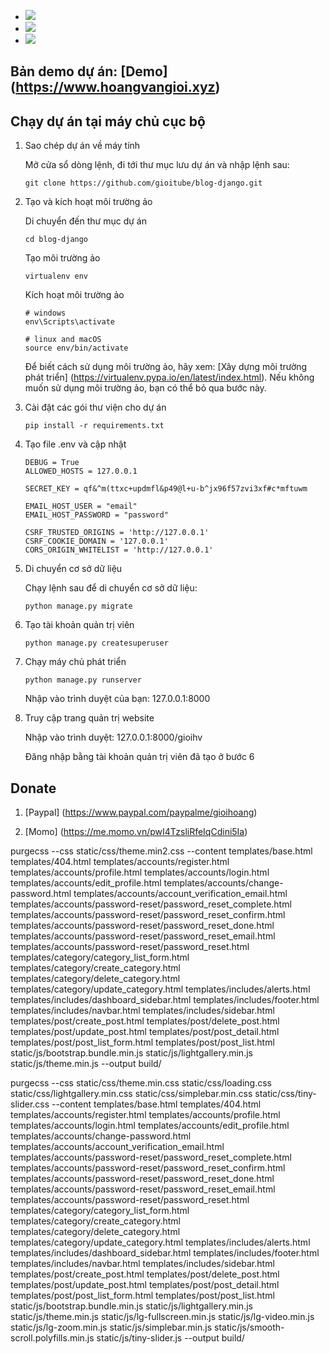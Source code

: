 - [![](https://img.shields.io/badge/python-3.10.3-orange.svg)](https://www.python.org/downloads/release/python-3103/)
- [![](https://img.shields.io/badge/django-4.0.3-green.svg)](https://docs.djangoproject.com/en/4.0/)
- [![](https://img.shields.io/badge/bootstrap-5.1.3-blue.svg)](https://getbootstrap.com/docs/5.1/getting-started/introduction/)

## Bản demo dự án: [Demo] (https://www.hoangvangioi.xyz)


## Chạy dự án tại máy chủ cục bộ


1. Sao chép dự án về máy tính

    Mở cửa sổ dòng lệnh, đi tới thư mục lưu dự án và nhập lệnh sau: 

   ```
   git clone https://github.com/gioitube/blog-django.git
   ```

2. Tạo và kích hoạt môi trường ảo

    Di chuyển đến thư mục dự án

    ```
    cd blog-django
    ```

    Tạo môi trường ảo

    ```
    virtualenv env
    ```

    Kích hoạt môi trường ảo

    ```
    # windows
    env\Scripts\activate

    # linux and macOS
   source env/bin/activate
    ```

    Để biết cách sử dụng môi trường ảo, hãy xem: [Xây dựng môi trường phát triển] (https://virtualenv.pypa.io/en/latest/index.html). 
    Nếu không muốn sử dụng môi trường ảo, bạn có thể bỏ qua bước này.

3. Cài đặt các gói thư viện cho dự án

    ```
    pip install -r requirements.txt
    ```


4. Tạo file .env và cập nhật

    ```
    DEBUG = True
    ALLOWED_HOSTS = 127.0.0.1

    SECRET_KEY = qf&^m(ttxc+updmfl&p49@l+u-b^jx96f57zvi3xf#c*mftuwm

    EMAIL_HOST_USER = "email"
    EMAIL_HOST_PASSWORD = "password"

    CSRF_TRUSTED_ORIGINS = 'http://127.0.0.1'
    CSRF_COOKIE_DOMAIN = '127.0.0.1'
    CORS_ORIGIN_WHITELIST = 'http://127.0.0.1'
    ```

5. Di chuyển cơ sở dữ liệu

    Chạy lệnh sau để di chuyển cơ sở dữ liệu:

    ```
    python manage.py migrate
    ```

6. Tạo tài khoản quản trị viên

    ```
    python manage.py createsuperuser
    ```

7. Chạy máy chủ phát triển

    ```
    python manage.py runserver
    ```

    Nhập vào trình duyệt của bạn: 127.0.0.1:8000

8. Truy cập trang quản trị website

    Nhập vào trình duyệt: 127.0.0.1:8000/gioihv

    Đăng nhập bằng tài khoản quản trị viên đã tạo ở bước 6


## Donate

1. [Paypal] (https://www.paypal.com/paypalme/gioihoang)

2. [Momo] (https://me.momo.vn/pwI4TzsliRfeIqCdini5Ia)


purgecss --css static/css/theme.min2.css --content templates/base.html templates/404.html templates/accounts/register.html  templates/accounts/profile.html templates/accounts/login.html templates/accounts/edit_profile.html templates/accounts/change-password.html templates/accounts/account_verification_email.html templates/accounts/password-reset/password_reset_complete.html templates/accounts/password-reset/password_reset_confirm.html templates/accounts/password-reset/password_reset_done.html templates/accounts/password-reset/password_reset_email.html templates/accounts/password-reset/password_reset.html templates/category/category_list_form.html templates/category/create_category.html templates/category/delete_category.html templates/category/update_category.html templates/includes/alerts.html templates/includes/dashboard_sidebar.html templates/includes/footer.html templates/includes/navbar.html templates/includes/sidebar.html templates/post/create_post.html templates/post/delete_post.html templates/post/update_post.html templates/post/post_detail.html templates/post/post_list_form.html templates/post/post_list.html static/js/bootstrap.bundle.min.js static/js/lightgallery.min.js static/js/theme.min.js --output build/

purgecss --css static/css/theme.min.css static/css/loading.css static/css/lightgallery.min.css static/css/simplebar.min.css static/css/tiny-slider.css --content templates/base.html templates/404.html templates/accounts/register.html  templates/accounts/profile.html templates/accounts/login.html templates/accounts/edit_profile.html templates/accounts/change-password.html templates/accounts/account_verification_email.html templates/accounts/password-reset/password_reset_complete.html templates/accounts/password-reset/password_reset_confirm.html templates/accounts/password-reset/password_reset_done.html templates/accounts/password-reset/password_reset_email.html templates/accounts/password-reset/password_reset.html templates/category/category_list_form.html templates/category/create_category.html templates/category/delete_category.html templates/category/update_category.html templates/includes/alerts.html templates/includes/dashboard_sidebar.html templates/includes/footer.html templates/includes/navbar.html templates/includes/sidebar.html templates/post/create_post.html templates/post/delete_post.html templates/post/update_post.html templates/post/post_detail.html templates/post/post_list_form.html templates/post/post_list.html static/js/bootstrap.bundle.min.js static/js/lightgallery.min.js static/js/theme.min.js static/js/lg-fullscreen.min.js static/js/lg-video.min.js static/js/lg-zoom.min.js static/js/simplebar.min.js static/js/smooth-scroll.polyfills.min.js static/js/tiny-slider.js --output build/
